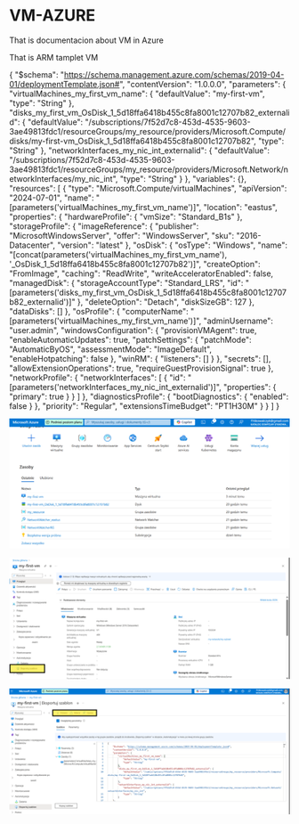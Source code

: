 # VM-AZURE
 That is documentacion about VM in Azure

That is ARM tamplet VM 

{
    "$schema": "https://schema.management.azure.com/schemas/2019-04-01/deploymentTemplate.json#",
    "contentVersion": "1.0.0.0",
    "parameters": {
        "virtualMachines_my_first_vm_name": {
            "defaultValue": "my-first-vm",
            "type": "String"
        },
        "disks_my_first_vm_OsDisk_1_5d18ffa6418b455c8fa8001c12707b82_externalid": {
            "defaultValue": "/subscriptions/7f52d7c8-453d-4535-9603-3ae49813fdc1/resourceGroups/my_resource/providers/Microsoft.Compute/disks/my-first-vm_OsDisk_1_5d18ffa6418b455c8fa8001c12707b82",
            "type": "String"
        },
        "networkInterfaces_my_nic_int_externalid": {
            "defaultValue": "/subscriptions/7f52d7c8-453d-4535-9603-3ae49813fdc1/resourceGroups/my_resource/providers/Microsoft.Network/networkInterfaces/my_nic_int",
            "type": "String"
        }
    },
    "variables": {},
    "resources": [
        {
            "type": "Microsoft.Compute/virtualMachines",
            "apiVersion": "2024-07-01",
            "name": "[parameters('virtualMachines_my_first_vm_name')]",
            "location": "eastus",
            "properties": {
                "hardwareProfile": {
                    "vmSize": "Standard_B1s"
                },
                "storageProfile": {
                    "imageReference": {
                        "publisher": "MicrosoftWindowsServer",
                        "offer": "WindowsServer",
                        "sku": "2016-Datacenter",
                        "version": "latest"
                    },
                    "osDisk": {
                        "osType": "Windows",
                        "name": "[concat(parameters('virtualMachines_my_first_vm_name'), '_OsDisk_1_5d18ffa6418b455c8fa8001c12707b82')]",
                        "createOption": "FromImage",
                        "caching": "ReadWrite",
                        "writeAcceleratorEnabled": false,
                        "managedDisk": {
                            "storageAccountType": "Standard_LRS",
                            "id": "[parameters('disks_my_first_vm_OsDisk_1_5d18ffa6418b455c8fa8001c12707b82_externalid')]"
                        },
                        "deleteOption": "Detach",
                        "diskSizeGB": 127
                    },
                    "dataDisks": []
                },
                "osProfile": {
                    "computerName": "[parameters('virtualMachines_my_first_vm_name')]",
                    "adminUsername": "user.admin",
                    "windowsConfiguration": {
                        "provisionVMAgent": true,
                        "enableAutomaticUpdates": true,
                        "patchSettings": {
                            "patchMode": "AutomaticByOS",
                            "assessmentMode": "ImageDefault",
                            "enableHotpatching": false
                        },
                        "winRM": {
                            "listeners": []
                        }
                    },
                    "secrets": [],
                    "allowExtensionOperations": true,
                    "requireGuestProvisionSignal": true
                },
                "networkProfile": {
                    "networkInterfaces": [
                        {
                            "id": "[parameters('networkInterfaces_my_nic_int_externalid')]",
                            "properties": {
                                "primary": true
                            }
                        }
                    ]
                },
                "diagnosticsProfile": {
                    "bootDiagnostics": {
                        "enabled": false
                    }
                },
                "priority": "Regular",
                "extensionsTimeBudget": "PT1H30M"
            }
        }
    ]
}





![alt text](IMAGE/image.png)

![alt text](IMAGE/image1.png)

![alt text](IMAGE/image2.png)